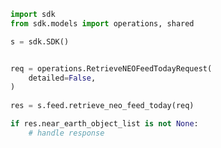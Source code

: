 <!-- Start SDK Example Usage -->
```python
import sdk
from sdk.models import operations, shared

s = sdk.SDK()


req = operations.RetrieveNEOFeedTodayRequest(
    detailed=False,
)
    
res = s.feed.retrieve_neo_feed_today(req)

if res.near_earth_object_list is not None:
    # handle response
```
<!-- End SDK Example Usage -->
